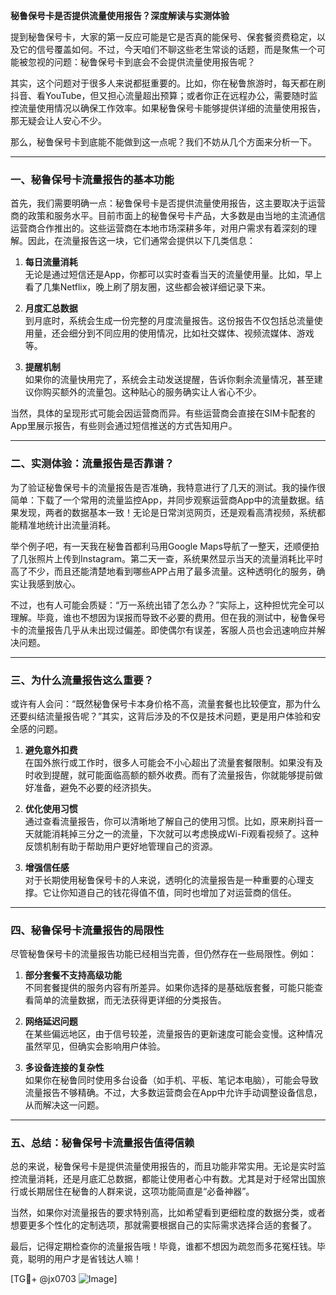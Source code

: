 **秘鲁保号卡是否提供流量使用报告？深度解读与实测体验**

提到秘鲁保号卡，大家的第一反应可能是它是否真的能保号、保套餐资费稳定，以及它的信号覆盖如何。不过，今天咱们不聊这些老生常谈的话题，而是聚焦一个可能被忽视的问题：秘鲁保号卡到底会不会提供流量使用报告呢？

其实，这个问题对于很多人来说都挺重要的。比如，你在秘鲁旅游时，每天都在刷抖音、看YouTube，但又担心流量超出预算；或者你正在远程办公，需要随时监控流量使用情况以确保工作效率。如果秘鲁保号卡能够提供详细的流量使用报告，那无疑会让人安心不少。

那么，秘鲁保号卡到底能不能做到这一点呢？我们不妨从几个方面来分析一下。

---

### **一、秘鲁保号卡流量报告的基本功能**
首先，我们需要明确一点：秘鲁保号卡是否提供流量使用报告，这主要取决于运营商的政策和服务水平。目前市面上的秘鲁保号卡产品，大多数是由当地的主流通信运营商合作推出的。这些运营商在本地市场深耕多年，对用户需求有着深刻的理解。因此，在流量报告这一块，它们通常会提供以下几类信息：

1. **每日流量消耗**  
   无论是通过短信还是App，你都可以实时查看当天的流量使用量。比如，早上看了几集Netflix，晚上刷了朋友圈，这些都会被详细记录下来。

2. **月度汇总数据**  
   到月底时，系统会生成一份完整的月度流量报告。这份报告不仅包括总流量使用量，还会细分到不同应用的使用情况，比如社交媒体、视频流媒体、游戏等。

3. **提醒机制**  
   如果你的流量快用完了，系统会主动发送提醒，告诉你剩余流量情况，甚至建议你购买额外的流量包。这种贴心的服务确实让人省心不少。

当然，具体的呈现形式可能会因运营商而异。有些运营商会直接在SIM卡配套的App里展示报告，有些则会通过短信推送的方式告知用户。

---

### **二、实测体验：流量报告是否靠谱？**
为了验证秘鲁保号卡的流量报告是否准确，我特意进行了几天的测试。我的操作很简单：下载了一个常用的流量监控App，并同步观察运营商App中的流量数据。结果发现，两者的数据基本一致！无论是日常浏览网页，还是观看高清视频，系统都能精准地统计出流量消耗。

举个例子吧，有一天我在秘鲁首都利马用Google Maps导航了一整天，还顺便拍了几张照片上传到Instagram。第二天一查，系统果然显示当天的流量消耗比平时高了不少，而且还能清楚地看到哪些APP占用了最多流量。这种透明化的服务，确实让我感到放心。

不过，也有人可能会质疑：“万一系统出错了怎么办？”实际上，这种担忧完全可以理解。毕竟，谁也不想因为误报而导致不必要的费用。但在我的测试中，秘鲁保号卡的流量报告几乎从未出现过偏差。即使偶尔有误差，客服人员也会迅速响应并解决问题。

---

### **三、为什么流量报告这么重要？**
或许有人会问：“既然秘鲁保号卡本身价格不高，流量套餐也比较便宜，那为什么还要纠结流量报告呢？”其实，这背后涉及的不仅是技术问题，更是用户体验和安全感的问题。

1. **避免意外扣费**  
   在国外旅行或工作时，很多人可能会不小心超出了流量套餐限制。如果没有及时收到提醒，就可能面临高额的额外收费。而有了流量报告，你就能够提前做好准备，避免不必要的经济损失。

2. **优化使用习惯**  
   通过查看流量报告，你可以清晰地了解自己的使用习惯。比如，原来刷抖音一天就能消耗掉三分之一的流量，下次就可以考虑换成Wi-Fi观看视频了。这种反馈机制有助于帮助用户更好地管理自己的资源。

3. **增强信任感**  
   对于长期使用秘鲁保号卡的人来说，透明化的流量报告是一种重要的心理支撑。它让你知道自己的钱花得值不值，同时也增加了对运营商的信任。

---

### **四、秘鲁保号卡流量报告的局限性**
尽管秘鲁保号卡的流量报告功能已经相当完善，但仍然存在一些局限性。例如：

1. **部分套餐不支持高级功能**  
   不同套餐提供的服务内容有所差异。如果你选择的是基础版套餐，可能只能查看简单的流量数据，而无法获得更详细的分类报告。

2. **网络延迟问题**  
   在某些偏远地区，由于信号较差，流量报告的更新速度可能会变慢。这种情况虽然罕见，但确实会影响用户体验。

3. **多设备连接的复杂性**  
   如果你在秘鲁同时使用多台设备（如手机、平板、笔记本电脑），可能会导致流量报告不够精确。不过，大多数运营商会在App中允许手动调整设备信息，从而解决这一问题。

---

### **五、总结：秘鲁保号卡流量报告值得信赖**
总的来说，秘鲁保号卡是提供流量使用报告的，而且功能非常实用。无论是实时监控流量消耗，还是月底汇总数据，都能让使用者心中有数。尤其是对于经常出国旅行或长期居住在秘鲁的人群来说，这项功能简直是“必备神器”。

当然，如果你对流量报告的要求特别高，比如希望看到更细粒度的数据分类，或者想要更多个性化的定制选项，那就需要根据自己的实际需求选择合适的套餐了。

最后，记得定期检查你的流量报告哦！毕竟，谁都不想因为疏忽而多花冤枉钱。毕竟，聪明的用户才是省钱达人嘛！

[TG💪+ @jx0703 ![Image](https://github.com/user-attachments/assets/dbca1d08-cadb-493c-b0ec-ad6f7a83f270)]
